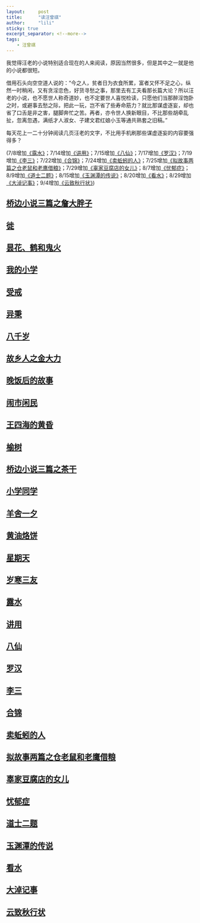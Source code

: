 ```yaml
---
layout:     post
title:      "读汪曾祺"
author:     "lili"
sticky: true
excerpt_separator: <!--more-->
tags:
    - 汪曾祺
---
```


 我觉得汪老的小说特别适合现在的人来阅读，原因当然很多，但是其中之一就是他的小说都很短。

借用石头向空空道人说的：“今之人，贫者日为衣食所累，富者又怀不足之心，纵然一时稍闲，又有贪淫恋色，好货寻愁之事，那里去有工夫看那长篇大论？所以汪老的小说，也不愿世人称奇道妙，也不定要世人喜悦检读，只愿他们当那醉淫饱卧之时，或避事去愁之际，把此一玩，岂不省了些寿命筋力？就比那谋虚逐妄，却也省了口舌是非之害，腿脚奔忙之苦。再者，亦令世人换新眼目，不比那些胡牵乱扯，忽离忽遇，满纸才人淑女、子建文君红娘小玉等通共熟套之旧稿。” 

每天花上一二十分钟阅读几页汪老的文字，不比用手机刷那些谋虚逐妄的内容要强得多？

<span class='zz'>(7/8增加[《露水》](/wang/lushui)；7/14增加[《讲用》](/wang/jiangyong)；7/15增加[《八仙》](/wang/baxian)；7/17增加[《罗汉》](/wang/luohan)；7/19增加[《李三》](/wang/lisan)；7/22增加[《合锦》](/wang/hejin)；7/24增加[《卖蚯蚓的人》](/wang/maiqiuyinderen)；7/25增加[《拟故事两篇之仓老鼠和老鹰借粮》](/wang/canglaoshu)；7/29增加[《辜家豆腐店的女儿》](/wang/gujia)；8/7增加[《忧郁症》](/wang/youyuzheng)；8/9增加[《道士二题》](/wang/daoshierti)；8/15增加[《玉渊潭的传说》](/wang/yuyuantandechuanshuo)；8/20增加[《看水》](/wang/kanshui)；8/29增加[《大淖记事》](/wang/danaojishi)；9/4增加[《云致秋行状》](/wang/yunzhiqiuxingzhuang))</span>

 <!--more-->



## [桥边小说三篇之詹大胖子](/wang/zhan)


## [徙](/wang/xi)


## [昙花、鹤和鬼火](/wang/tanhua)

## [我的小学](/wang/xiaoxue)

## [受戒](/wang/shoujie)

## [异秉](/wang/yibing)

## [八千岁](/wang/baqiansui)

## [故乡人之金大力](/wang/jindali)

## [晚饭后的故事](/wang/wanfanhoudegushi)

## [闹市闲民](/wang/naoshixianmin)

## [王四海的黄昏](/wang/wangsihaidehuanghun)

## [榆树](/wang/yushu)

## [桥边小说三篇之茶干](/wang/chagan)

## [小学同学](/wang/xiaoxuetongxue)

## [羊舍一夕](/wang/yangsheyixi)

## [黄油烙饼](/wang/huangyoulaobing)

## [星期天](/wang/xingqitian)

## [岁寒三友](/wang/suihansanyou)

## [露水](/wang/lushui)


## [讲用](/wang/jiangyong)

## [八仙](/wang/baxian)

## [罗汉](/wang/luohan)

## [李三](/wang/lisan)


## [合锦](/wang/hejin)

## [卖蚯蚓的人](/wang/maiqiuyinderen)

## [拟故事两篇之仓老鼠和老鹰借粮](/wang/canglaoshu)

## [辜家豆腐店的女儿](/wang/gujia)

## [忧郁症](/wang/youyuzheng)

## [道士二题](/wang/daoshierti)

## [玉渊潭的传说](/wang/yuyuantandechuanshuo)

## [看水](/wang/kanshui)

## [大淖记事](/wang/danaojishi)

## [云致秋行状](/wang/yunzhiqiuxingzhuang)
